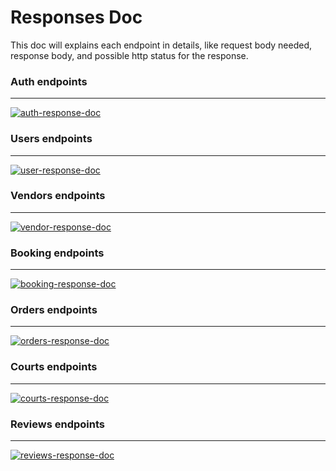 # Responses Doc

This doc will explains each endpoint in details, like request body needed, response body, and possible http status for the response.

### Auth endpoints

---

[![auth-response-doc](https://img.shields.io/badge/visit-auth--response--doc-default)](https://github.com/bryanfks-dev/Courtly-Service/blob/main/docs/AUTH_RESPONSE.md)

### Users endpoints

---

[![user-response-doc](https://img.shields.io/badge/visit-user--response--doc-red)](https://github.com/bryanfks-dev/Courtly-Service/blob/main/docs/USER_RESPONSE.md)

### Vendors endpoints

---

[![vendor-response-doc](https://img.shields.io/badge/visit-vendor--response--doc-silver)](https://github.com/bryanfks-dev/Courtly-Service/blob/main/docs/VENDOR_RESPONSE.md)

### Booking endpoints

---

[![booking-response-doc](https://img.shields.io/badge/visit-booking--response--doc-purple)](https://github.com/bryanfks-dev/Courtly-Service/blob/main/docs/BOOKING_RESPONSE.md)

### Orders endpoints

---

[![orders-response-doc](https://img.shields.io/badge/visit-orders--response--doc-pink)](https://github.com/bryanfks-dev/Courtly-Service/blob/main/docs/ORDERS_RESPONSE.md)

### Courts endpoints

---

[![courts-response-doc](https://img.shields.io/badge/visit-courts--response--doc-white)](https://github.com/bryanfks-dev/Courtly-Service/blob/main/docs/COURTS_RESPONSE.md)

### Reviews endpoints

---

[![reviews-response-doc](https://img.shields.io/badge/visit-reviews--response--doc-gold)](https://github.com/bryanfks-dev/Courtly-Service/blob/main/docs/REVIEWS_RESPONSE.md)
